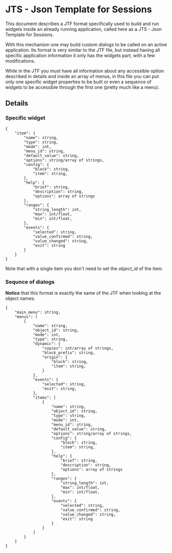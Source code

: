 # JTS - Json Template for Sessions

This document describes a JTF format specifically used to build and run
widgets inside an already running application, called here as a
JTS - Json Template for Sessions.

With this mechanism one may build custom dialogs to be called on an
active application. Its format is very similar to the JTF file, but
instead having all specific application information it only has the
widgets part, with a few modifications.

While in the JTF you must have all information about any accessible
option described in details and inside an array of menus, in this file
you can put only one specific widget properties to be built or even a
sequence of widgets to be accessible through the first one (pretty much
like a menu).

## Details

### Specific widget
```
{
    "item": {
        "name": string,
        "type": string,
        "mode": int,
        "menu_id": string,
        "default_value": string,
        "options": string/array of strings,
        "config": {
            "block": string,
            "item": string,
        },
        "help": {
            "brief": string,
            "description": string,
            "options": array of strings
        },
        "ranges": {
            "string_length": int,
            "max": int/float,
            "min": int/float,
        },
        "events": {
            "selected": string,
            "value_confirmed": string,
            "value_changed": string,
            "exit": string
        }
    }
}
```

Note that with a single item you don't need to set the _object\_id_ of the item.

### Sequnce of dialogs

**Notice** that this format is exactly the same of the JTF when looking at the
object names.

```
{
    "main_menu": string,
    "menus": [
        {
            "name": string,
            "object_id": string,
            "mode": int,
            "type": string,
            "dynamic": {
                "copies": int/array of strings,
                "block_prefix": string,
                "origin": {
                    "block": string,
                    "item": string,
                }
            },
            "events": {
                "selected": string,
                "exit": string,
            },
            "items": [
                {
                    "name": string,
                    "object_id": string,
                    "type": string,
                    "mode": int,
                    "menu_id": string,
                    "default_value": string,
                    "options": string/array of strings,
                    "config": {
                        "block": string,
                        "item": string,
                    },
                    "help": {
                        "brief": string,
                        "description": string,
                        "options": array of strings
                    },
                    "ranges": {
                        "string_length": int,
                        "max": int/float,
                        "min": int/float,
                    },
                    "events": {
                        "selected": string,
                        "value_confirmed": string,
                        "value_changed": string,
                        "exit": string
                    }
                }
            ]
        }
    ]
}
```

